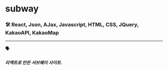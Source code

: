 # subway


### 🛠 React, Json, AJax, Javascript, HTML, CSS, JQuery, KakaoAPI, KakaoMap
----------

🗣

##### 리액트로 만든 서브웨이 사이트.

